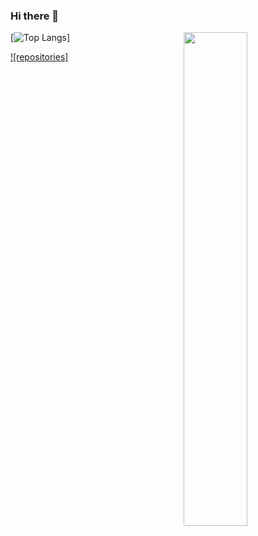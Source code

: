 ### Hi there 👋

<!--
**CSberlin/CSberlin** is a ✨ _special_ ✨ repository because its `README.md` (this file) appears on your GitHub profile.

Here are some ideas to get you started:

- 🔭 I’m currently working on home
- 🌱 I’m currently learning Go and kubernetes
- 👯 I’m looking to collaborate on DaLao
- 🤔 I’m looking for help with DaTui
- 💬 Ask me about ...
- 📫 How to reach me: rayzon0313@gmail.com
- 😄 Pronouns: ...
- ⚡ Fun fact: ...
-->
<a href="https://github.com/CSberlin?tab=repositories">
  <img align="right" src="https://github-readme-stats.vercel.app/api?username=CSberlin&show_icons=true&hide_border=true&count_private=true&theme=dracula" width="45%" />
</a>

<!-- 更多置顶
[![Readme Card](https://github-readme-stats.vercel.app/api/pin/?username=CSberlin&show_owner=true&repo=DeFRCN-mindspore)](https://github.com/CSberlin/DeFRCN-mindspore)-->

<!-- 擅长语言 -->
[![Top Langs](https://github-readme-stats.vercel.app/api/top-langs/?username=CSberlin&layout=compact&theme=dracula)]

<!-- 提交面板 -->
[![repositories]]("https://github-readme-stats.vercel.app/api?username=CSberlin&show_icons=true&hide_border=true&count_private=true&theme=dracula")
